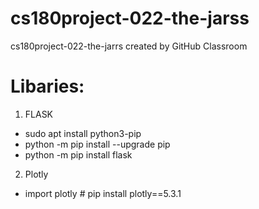 # cs180project-022-the-jarss
cs180project-022-the-jarrs created by GitHub Classroom

# Libaries:
1. FLASK
  - sudo apt install python3-pip
  - python -m pip install --upgrade pip
  - python -m pip install flask
2. Plotly
  - import plotly # pip install plotly==5.3.1
